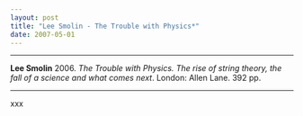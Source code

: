 ```yaml
---
layout: post
title: "Lee Smolin - The Trouble with Physics*"
date: 2007-05-01
---
```



***
<b>Lee Smolin</b> 2006. _The Trouble with Physics. The rise of string theory, the fall of a science and what comes next_. London: Allen Lane. 392 pp.

***
xxx
